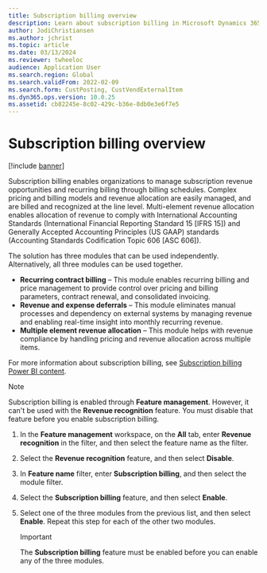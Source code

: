 ```yaml
---
title: Subscription billing overview
description: Learn about subscription billing in Microsoft Dynamics 365 Finance, including overviews of various types of billing modules.
author: JodiChristiansen
ms.author: jchrist
ms.topic: article
ms.date: 03/13/2024
ms.reviewer: twheeloc
audience: Application User
ms.search.region: Global
ms.search.validFrom: 2022-02-09
ms.search.form: CustPosting, CustVendExternalItem
ms.dyn365.ops.version: 10.0.25
ms.assetid: cb82245e-8c02-429c-b36e-8db0e3e6f7e5
---
```


# Subscription billing overview

[!include [banner](../includes/banner.md)]

Subscription billing enables organizations to manage subscription revenue opportunities and recurring billing through billing schedules. Complex pricing and billing models and revenue allocation are easily managed, and are billed and recognized at the line level. Multi-element revenue allocation enables allocation of revenue to comply with International Accounting Standards (International Financial Reporting Standard 15 \[IFRS 15\]) and Generally Accepted Accounting Principles (US GAAP) standards (Accounting Standards Codification Topic 606 \[ASC 606\]).

The solution has three modules that can be used independently. Alternatively, all three modules can be used together.

- **Recurring contract billing** – This module enables recurring billing and price management to provide control over pricing and billing parameters, contract renewal, and consolidated invoicing.
- **Revenue and expense deferrals** – This module eliminates manual processes and dependency on external systems by managing revenue and enabling real-time insight into monthly recurring revenue.
- **Multiple element revenue allocation** – This module helps with revenue compliance by handling pricing and revenue allocation across multiple items.

For more information about subscription billing, see [Subscription billing Power BI content](sub-bill-power-bi.md).

>[!NOTE]
> Subscription billing is enabled through **Feature management**. However, it can't be used with the **Revenue recognition** feature. You must disable that feature before you enable subscription billing.

1. In the **Feature management** workspace, on the **All** tab, enter **Revenue recognition** in the filter, and then select the feature name as the filter.
2. Select the **Revenue recognition** feature, and then select **Disable**.
3. In **Feature name** filter, enter **Subscription billing**, and then select the module filter.
4. Select the **Subscription billing** feature, and then select **Enable**.
5. Select one of the three modules from the previous list, and then select **Enable**. Repeat this step for each of the other two modules.

    > [!IMPORTANT]
    > The **Subscription billing** feature must be enabled before you can enable any of the three modules.
